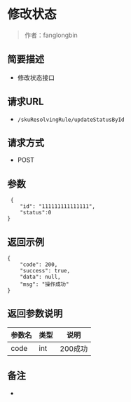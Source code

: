 # 修改状态

> 作者：fanglongbin

## 简要描述

- 修改状态接口

## 请求URL
- ` /skuResolvingRule/updateStatusById `
  
## 请求方式
- POST 

## 参数
```
 {
    "id": "111111111111111",
    "status":0
}
```

## 返回示例 

``` 
{
    "code": 200,
    "success": true,
    "data": null,
    "msg": "操作成功"
}
```

## 返回参数说明 

|参数名|类型|说明|
|:-----  |:-----|-----                           |
|code |int   |200成功  |

## 备注 

-